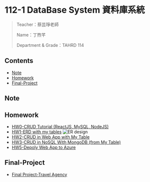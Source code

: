 # 112-1 DataBase System 資料庫系統
> Teacher：蔡芸琤老師
> 
> Name：丁煦芊
> 
> Department & Grade：TAHRD 114

## Contents
* [Note](#Note)
* [Homework](#Homework)
* [Final-Project](#Final-Project)

## Note

## Homework
* [HW0-CRUD Tutorial (ReactJS, MySQL, NodeJS)](https://youtu.be/d7R-5fyi9g0)
* [HW1-ERD with my tables](https://youtu.be/L2LuY34XqNQ)
 ![ER design](ERD圖.png)
* [HW2-CRUD in Web App with My Table](https://youtu.be/CWgYBomYuLs)
* [HW3-CRUD in NoSQL With MongoDB (from My Table)](https://youtu.be/gpgQMq8sswY)
* [HW5-Depoly Web App to Azure](https://youtu.be/Ipn1iXUi6k4)

## Final-Project
* [Final Project-Travel Agency](https://www.youtube.com/watch?v=HIr9wUtcd3k)
